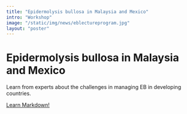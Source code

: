 ```yaml
---
title: "Epidermolysis bullosa in Malaysia and Mexico"
intro: "Workshop"
image: "/static/img/news/eblectureprogram.jpg"
layout: "poster"
---
```


# Epidermolysis bullosa in Malaysia and Mexico


Learn from experts about the challenges in managing EB in developing countries.

<a href="https://docs.google.com/forms/d/e/1FAIpQLSfThZ2AJDy1X4FNhCla0SCsEdw8tFMv46djbA8pealGAP5RJQ/viewform" target="_blank">Learn Markdown!</a>
